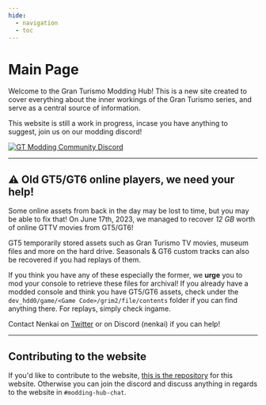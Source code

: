 ```yaml
---
hide:
  - navigation
  - toc
---
```



# Main Page

Welcome to the Gran Turismo Modding Hub! This is a new site created to cover everything about the inner workings of the Gran Turismo series, and serve as a central source of information.

This website is still a work in progress, incase you have anything to suggest, join us on our modding discord!

[![GT Modding Community Discord](https://discordapp.com/api/guilds/775896906500538378/widget.png?style=banner2&raw=true)](https://nenkai.github.io/gt-modding-hub/discord/)	

---

## ⚠️ Old GT5/GT6 online players, we need your help!

Some online assets from back in the day may be lost to time, but you may be able to fix that! On June 17th, 2023, we managed to recover *12 GB* worth of online GTTV movies from GT5/GT6!

GT5 temporarily stored assets such as Gran Turismo TV movies, museum files and more on the hard drive. Seasonals & GT6 custom tracks can also be recovered if you had replays of them.

If you think you have any of these especially the former, we **urge** you to mod your console to retrieve these files for archival! If you already have a modded console and think you have GT5/GT6 assets, check under the `dev_hdd0/game/<Game Code>/grim2/file/contents` folder if you can find anything there. For replays, simply check ingame.

Contact Nenkai on [Twitter](https://twitter.com/Nenkaai) or on Discord (nenkai) if you can help!

---

## Contributing to the website

If you'd like to contribute to the website, [this is the repository](https://github.com/Nenkai/gt-modding-hub) for this website. Otherwise you can join the discord and discuss anything in regards to the website in `#modding-hub-chat`.

